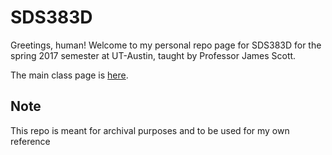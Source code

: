 


# SDS383D
Greetings, human! Welcome to my personal repo page for SDS383D for the
spring 2017 semester at UT-Austin, taught by Professor James Scott.

The main class page is [here](https://github.com/jgscott/SDS383D).

## Note 
This repo is meant for archival purposes and to be used for my own
reference




